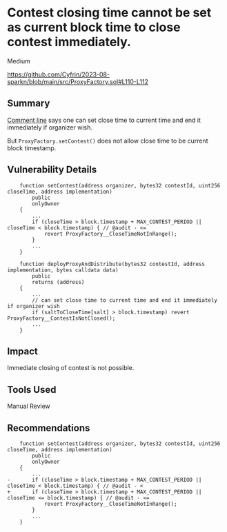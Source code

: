 # Contest closing time cannot be set as current block time to close contest immediately.

Medium

https://github.com/Cyfrin/2023-08-sparkn/blob/main/src/ProxyFactory.sol#L110-L112

## Summary
[Comment line](https://github.com/Cyfrin/2023-08-sparkn/blob/main/src/ProxyFactory.sol#L133) says one can set close time to current time and end it immediately if organizer wish.

But `ProxyFactory.setContest()` does not allow close time to be current block timestamp.

## Vulnerability Details
```solidity
    function setContest(address organizer, bytes32 contestId, uint256 closeTime, address implementation)
        public
        onlyOwner
    {
        ...
        if (closeTime > block.timestamp + MAX_CONTEST_PERIOD || closeTime < block.timestamp) { // @audit - <=
            revert ProxyFactory__CloseTimeNotInRange();
        }
        ...
    }

    function deployProxyAndDistribute(bytes32 contestId, address implementation, bytes calldata data)
        public
        returns (address)
    {
        ...
        // can set close time to current time and end it immediately if organizer wish
        if (saltToCloseTime[salt] > block.timestamp) revert ProxyFactory__ContestIsNotClosed();
        ...
    }
```

## Impact
Immediate closing of contest is not possible.

## Tools Used
Manual Review

## Recommendations
```solidity
    function setContest(address organizer, bytes32 contestId, uint256 closeTime, address implementation)
        public
        onlyOwner
    {
        ...
-       if (closeTime > block.timestamp + MAX_CONTEST_PERIOD || closeTime < block.timestamp) { // @audit - <
+       if (closeTime > block.timestamp + MAX_CONTEST_PERIOD || closeTime <= block.timestamp) { // @audit - <=
            revert ProxyFactory__CloseTimeNotInRange();
        }
        ...
    }
```
